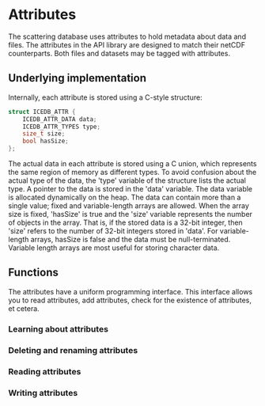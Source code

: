 Attributes
==============

The scattering database uses attributes to hold metadata about data and files.
The attributes in the API library are designed to match their netCDF 
counterparts. Both files and datasets may be tagged with attributes.

## Underlying implementation

Internally, each attribute is stored using a C-style structure:

```c
struct ICEDB_ATTR {
	ICEDB_ATTR_DATA data;
	ICEDB_ATTR_TYPES type;
	size_t size;
	bool hasSize;
};
```

The actual data in each attribute is stored using a C union, which represents 
the same region of memory as different types. To avoid confusion about the 
actual type of the data, the 'type' variable of the structure lists the actual
type. A pointer to the data is stored in the 'data' variable. The data variable
is allocated dynamically on the heap. The data can contain more than a single 
value; fixed and variable-length arrays are allowed. When the array size is 
fixed, 'hasSize' is true and the 'size' variable represents the number of 
objects in the array. That is, if the stored data is a 32-bit integer, then 
'size' refers to the number of 32-bit integers stored in 'data'. For 
variable-length arrays, hasSize is false and the data must be null-terminated.
Variable length arrays are most useful for storing character data.

## Functions

The attributes have a uniform programming interface. This interface allows you
to read attributes, add attributes, check for the existence of attributes, et
cetera. 

### Learning about attributes

### Deleting and renaming attributes

### Reading attributes

### Writing attributes

